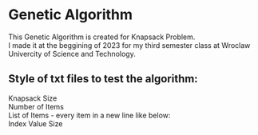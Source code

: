 
# Genetic Algorithm 

This Genetic Algorithm is created for Knapsack Problem.  
I made it at the beggining of 2023 for my third semester class at Wroclaw Univercity of Science and Technology.

## Style of txt files to test the algorithm:

Knapsack Size  
Number of Items  
List of Items - every item in a new line like below:  
Index Value Size

